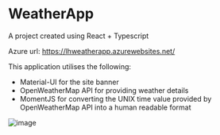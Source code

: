 # WeatherApp 
A project created using React + Typescript

Azure url: https://lhweatherapp.azurewebsites.net/

This application utilises the following:
- Material-UI for the site banner
- OpenWeatherMap API for providing weather details
- MomentJS for converting the UNIX time value provided by OpenWeatherMap API into a human readable format

![image](https://user-images.githubusercontent.com/26498849/45582461-6298f800-b904-11e8-9062-498047291865.png)


